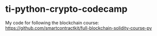 # ti-python-crypto-codecamp

My code for following the blockchain course: https://github.com/smartcontractkit/full-blockchain-solidity-course-py

